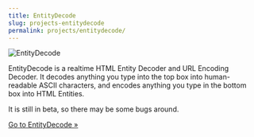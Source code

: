 ```yaml
---
title: EntityDecode
slug: projects-entitydecode
permalink: projects/entitydecode/
---
```

![EntityDecode](/images/entitydecode.png)

EntityDecode is a realtime HTML Entity Decoder and URL Encoding Decoder. It decodes anything you type into the top box into human-readable ASCII characters, and encodes anything you type in the bottom box into HTML Entities.

It is still in beta, so there may be some bugs around.

[Go to EntityDecode &raquo;](http://entitydecode.com)
